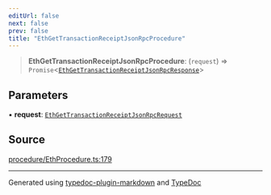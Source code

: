 ```yaml
---
editUrl: false
next: false
prev: false
title: "EthGetTransactionReceiptJsonRpcProcedure"
---
```


> **EthGetTransactionReceiptJsonRpcProcedure**: (`request`) => `Promise`\<[`EthGetTransactionReceiptJsonRpcResponse`](/generated/tevm/api/type-aliases/ethgettransactionreceiptjsonrpcresponse/)\>

## Parameters

▪ **request**: [`EthGetTransactionReceiptJsonRpcRequest`](/generated/tevm/api/type-aliases/ethgettransactionreceiptjsonrpcrequest/)

## Source

[procedure/EthProcedure.ts:179](https://github.com/evmts/tevm-monorepo/blob/main/vm/api/src/procedure/EthProcedure.ts#L179)

***
Generated using [typedoc-plugin-markdown](https://www.npmjs.com/package/typedoc-plugin-markdown) and [TypeDoc](https://typedoc.org/)
